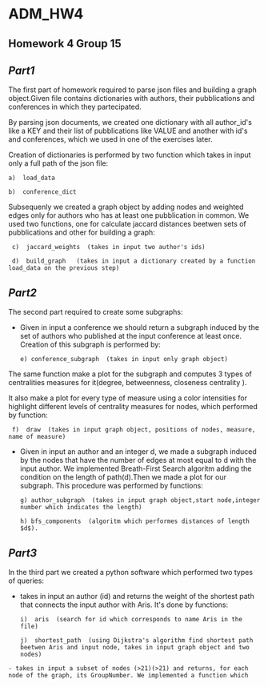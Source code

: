 # ADM_HW4
## Homework 4 Group 15

## ___Part1___
The first part of homework required to parse json files and building a graph object.Given file contains dictionaries with authors, their pubblications and conferences in which they partecipated.

By parsing json documents, we created one dictionary with all author_id's like a KEY and their list of pubblications like VALUE and another with id's and conferences, which we used in one of the exercises later.

Creation of dictionaries is performed by two function which takes in input only a full path of the json file:

    a)  load_data

    b)  conference_dict

Subsequenly we created a graph object by adding nodes and weighted edges only for authors who has at least one pubblication in common. We used two functions, one for calculate jaccard distances beetwen sets of pubblications and other for building a graph:

     c)  jaccard_weights  (takes in input two author's ids)

     d)  build_graph   (takes in input a dictionary created by a function load_data on the previous step)

## ___Part2___
The second part required to create some subgraphs:

   - Given in input a conference we should return a subgraph induced by the set of authors who published at the input conference at least once. Creation of this subgraph is performed by:

         e) conference_subgraph  (takes in input only graph object)

The same function make a plot for the subgraph and computes 3 types of centralities measures for it(degree, betweenness, closeness centrality ). 

It also make a plot for every type of measure using a color intensities for highlight different levels of centrality measures for nodes, which performed by function:

     f)  draw  (takes in input graph object, positions of nodes, measure, name of measure)

   - Given in input an author and an integer d, we made a subgraph induced by the nodes that have the number of edges at most equal to d with the input author. We implemented Breath-First Search algoritm adding the condition on the length of path(d).Then we made a plot for our subgraph. This procedure was performed by functions:

         g) author_subgraph  (takes in input graph object,start node,integer number which indicates the length)

         h) bfs_components  (algoritm which performes distances of length $d$). 


## ___Part3___

In the third part we created a python software which performed two types of queries:

   - takes in input an author (id) and returns the weight of the shortest path that connects the input author with Aris. It's done by functions:

         i)  aris  (search for id which corresponds to name Aris in the file)

         j)  shortest_path  (using Dijkstra's algorithm find shortest path beetwen Aris and input node, takes in input graph object and two nodes)

    - takes in input a subset of nodes (>21)(>21) and returns, for each node of the graph, its GroupNumber. We implemented a function which


